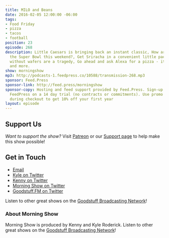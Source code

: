 ```yaml
---
title: MILO and Beans
date: 2016-02-05 12:00:00 -06:00
tags:
- Food Friday
- pizza
- tacos
- football
position: 23
episode: 268
description: Little Caesars is bringing back an instant classic, How are you watching
  the Super Bowl this weekend?, Get Sriracha in a convenient little packet, Kit Kats
  without wafers are a tragedy, Go ahead and ask Alexa for a pizza - it’ll work now,
  and more.
show: morningshow
mp3: http://podcasts-1.feedpress.co/10588/transmission-268.mp3
sponsor: Feed.Press
sponsor-link: http://feed.press/morningshow
sponsor-copy: Hosting and feed support provided by Feed.Press. Sign-up today and try
  FeedPress on a 14 day trial (no contracts or commitments). Use promo code `morningshow`
  during checkout to get 10% off your first year
layout: episode
---
```


## Support Us
*Want to support the show?* Visit [Patreon](http://patreon.com/morningshow) or our [Support page](http://goodstuff.fm/support) to help make this show possible!

## Get in Touch
* [Email](mailto:kyle@goodstuff.fm)
* [Kyle on Twitter](http://twitter.com/dogburps)
* [Kenny on Twitter](http://twitter.com/pizzarobotics)
* [Morning Show on Twitter](http://twitter.com/morningshowam)
* [Goodstuff.FM on Twitter](http://twitter.com/goodstufffm)

Listen to other great shows on the [Goodstuff Broadcasting Network](http://goodstuff.fm/shows)!

### About Morning Show
Morning Show is produced by Kenny and Kyle Roderick. Listen to other great shows on the [Goodstuff Broadcasting Network](http://goodstuff.fm/)!
